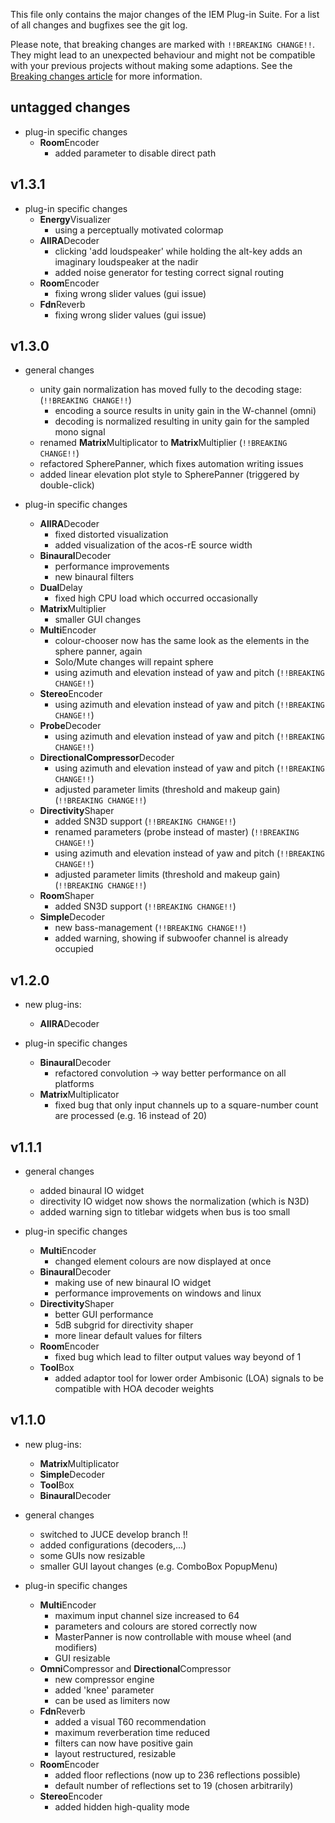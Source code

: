 This file only contains the major changes of the IEM Plug-in Suite.
For a list of all changes and bugfixes see the git log.

Please note, that breaking changes are marked with `!!BREAKING CHANGE!!`. They might lead to an unexpected behaviour and might not be compatible with your previous projects without making some adaptions. See the [Breaking changes article](https://plugins.iem.at/docs/breakingchanges/) for more information.

## untagged changes
- plug-in specific changes
    - **Room**Encoder
        - added parameter to disable direct path
        
## v1.3.1
- plug-in specific changes
    - **Energy**Visualizer
        - using a perceptually motivated colormap
    - **AllRA**Decoder
        - clicking 'add loudspeaker' while holding the alt-key adds an imaginary loudspeaker at the nadir
        - added noise generator for testing correct signal routing
    - **Room**Encoder
        - fixing wrong slider values (gui issue)
    - **Fdn**Reverb
        - fixing wrong slider values (gui issue)

## v1.3.0
- general changes
    - unity gain normalization has moved fully to the decoding stage:  (`!!BREAKING CHANGE!!`)
        - encoding a source results in unity gain in the W-channel (omni)
        - decoding is normalized resulting in unity gain for the sampled mono signal
    - renamed **Matrix**Multiplicator to **Matrix**Multiplier (`!!BREAKING CHANGE!!`)
    - refactored SpherePanner, which fixes automation writing issues
    - added linear elevation plot style to SpherePanner (triggered by double-click)

- plug-in specific changes
    - **AllRA**Decoder
        - fixed distorted visualization
        - added visualization of the acos-rE source width
    - **Binaural**Decoder
        - performance improvements
        - new binaural filters
    - **Dual**Delay
        - fixed high CPU load which occurred occasionally
    - **Matrix**Multiplier
        - smaller GUI changes
    - **Multi**Encoder
        - colour-chooser now has the same look as the elements in the sphere panner, again
        - Solo/Mute changes will repaint sphere
        - using azimuth and elevation instead of yaw and pitch  (`!!BREAKING CHANGE!!`)
    - **Stereo**Encoder
        - using azimuth and elevation instead of yaw and pitch  (`!!BREAKING CHANGE!!`)
    - **Probe**Decoder
        - using azimuth and elevation instead of yaw and pitch  (`!!BREAKING CHANGE!!`)
    - **DirectionalCompressor**Decoder
        - using azimuth and elevation instead of yaw and pitch  (`!!BREAKING CHANGE!!`)
        - adjusted parameter limits (threshold and makeup gain)  (`!!BREAKING CHANGE!!`)
    - **Directivity**Shaper
        - added SN3D support (`!!BREAKING CHANGE!!`)
        - renamed parameters (probe instead of master)  (`!!BREAKING CHANGE!!`)
        - using azimuth and elevation instead of yaw and pitch  (`!!BREAKING CHANGE!!`)
        - adjusted parameter limits (threshold and makeup gain)  (`!!BREAKING CHANGE!!`)
    - **Room**Shaper
        - added SN3D support (`!!BREAKING CHANGE!!`)
    - **Simple**Decoder
        - new bass-management (`!!BREAKING CHANGE!!`)
        - added warning, showing if subwoofer channel is already occupied

        
## v1.2.0
- new plug-ins:
    - **AllRA**Decoder
    
- plug-in specific changes
    - **Binaural**Decoder
        - refactored convolution -> way better performance on all platforms
    - **Matrix**Multiplicator
        - fixed bug that only input channels up to a square-number count are processed (e.g. 16 instead of 20)

## v1.1.1
- general changes
    - added binaural IO widget
    - directivity IO widget now shows the normalization (which is N3D)
    - added warning sign to titlebar widgets when bus is too small
    
- plug-in specific changes
    - **Multi**Encoder
        - changed element colours are now displayed at once
    - **Binaural**Decoder
        - making use of new binaural IO widget
        - performance improvements on windows and linux
    - **Directivity**Shaper
        - better GUI performance
        - 5dB subgrid for directivity shaper
        - more linear default values for filters
    - **Room**Encoder
        - fixed bug which lead to filter output values way beyond of 1
    - **Tool**Box
        - added adaptor tool for lower order Ambisonic (LOA) signals to be compatible with HOA decoder weights


## v1.1.0
- new plug-ins:
    - **Matrix**Multiplicator
    - **Simple**Decoder
    - **Tool**Box
    - **Binaural**Decoder

- general changes
    - switched to JUCE develop branch !!
    - added configurations (decoders,...)  
    - some GUIs now resizable  
    - smaller GUI layout changes (e.g. ComboBox PopupMenu)

- plug-in specific changes
    - **Multi**Encoder
        - maximum input channel size increased to 64 
        - parameters and colours are stored correctly now
        - MasterPanner is now controllable with mouse wheel (and modifiers)
        - GUI resizable
    - **Omni**Compressor and **Directional**Compressor
        -  new compressor engine
        -  added 'knee' parameter
        -  can be used as limiters now
    - **Fdn**Reverb
        -  added a visual T60 recommendation
        -  maximum reverberation time reduced
        -  filters can now have positive gain
        -  layout restructured, resizable
    -  **Room**Encoder
        -  added floor reflections (now up to 236 reflections possible)
        -  default number of reflections set to 19 (chosen arbitrarily)
    -  **Stereo**Encoder
        -  added hidden high-quality mode  
